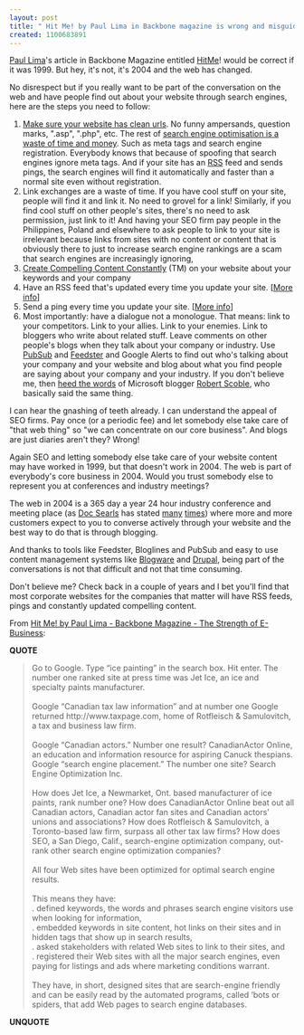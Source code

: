 ```yaml
---
layout: post
title: " Hit Me! by Paul Lima in Backbone magazine is wrong and misguided"
created: 1100683891
---
```

<p><a href="http://www.paullima.com/">Paul Lima</a>'s article in Backbone Magazine entitled <a href="http://www.backbonemag.com/php_site/home.php?m_column_id=php_news/wmview.php?ArtID=981">HitMe</a>! would be correct if it was 1999.  But hey, it's not, it's 2004 and the web has changed.</p><p>No disrespect but if you really want to be part of the conversation on the web and have people find out about your website through search engines, here are the steps you need to follow:</p><ol> <li><a href="http://www.bmannconsulting.com/search-engine-voodoo">Make sure  your website has clean urls</a>.  No funny ampersands, question marks, ".asp", ".php", etc.  The rest of <a href="http://www.bryght.com/node/view/94">search engine optimisation is a waste of time and money</a>.  Such as meta tags and search engine registration.  Everybody knows that because of spoofing that search engines ignore meta tags.  And if your site has an <a href="http://www.faganfinder.com/search/rss.shtml">RSS</a> feed and sends pings, the search engines will find it automatically and faster than a normal site even without registration.</li> <li>Link exchanges are a waste of time.  If you have cool stuff on your site, people will find it and link it.  No need to grovel for a link! Similarly, if you find cool stuff on other people's sites, there's no need to ask permission, just link to it!  And having your SEO firm pay people in the Philippines, Poland and elsewhere to ask people to link to your site is irrelevant because links from sites with no content or content that is obviously there to just to increase search engine rankings are a scam that search engines are increasingly ignoring,</li> <li><a href="/rt/archives/2004/07/31/anil_its_not_about_seo_its_about_creating_compelling_content_constantly">Create Compelling Content Constantly</a> (TM) on your website about your keywords and your company</li> <li>Have an RSS feed that's updated every time you update your site. [<a href="http://www.streamlinewebco.com/blog/_archives/2004/3/23/28903.html">More info</a>]</li> <li>Send a ping every time you update your site. [<a href="http://www.streamlinewebco.com/blog/_archives/2004/3/23/28903.html">More info</a>]</li> <li>Most importantly: have a dialogue not a monologue. That means: link to your competitors.  Link to your allies. Link to your enemies.  Link to bloggers who write about related stuff.  Leave comments on other people's blogs when they talk about your company or industry.  Use <a href="http://www.streamlinewebco.com/blog/_archives/2004/4/21/37574.html">PubSub</a> and <a href="http://feedster.com/">Feedster</a> and Google Alerts to find out who's talking about your company and your website and blog about what you find people are saying about your company and your industry.  If you don't believe me, then <a href="http://www.penmachine.com/techie/corp_weblog_manifesto.html">heed the words</a> of Microsoft blogger <a href="http://scoble.weblogs.com/">Robert Scoble</a>, who basically said the same thing.</li> </ol><p>I can hear the gnashing of teeth already.  I can understand the appeal of SEO firms.  Pay once (or a periodic fee) and let somebody else take care of "that web thing" so "we can concentrate on our core business". And blogs are just diaries aren't they? Wrong!</p><p>Again SEO and letting somebody else take care of your website content may have worked in 1999, but that doesn't work in 2004. The web is part of everybody's core business in 2004.  Would you trust somebody else to represent you at conferences and industry meetings?</p><p>The web in 2004 is a 365 day a year 24 hour industry conference and meeting place (as <a href="http://doc.weblogs.com/">Doc Searls</a> has stated <a href="http://doc.weblogs.com/2003/04/21#theWorldLiveWeb">many</a> <a href="http://doc.weblogs.com/2002/03/20#unclassifiabilities">times</a>) where more and more customers  expect to you to converse actively through your website and the best way to do that is through blogging.</p><p>And thanks to tools like Feedster, Bloglines and PubSub and easy to use content management systems like <a href="http://blog.blogware.com/blog">Blogware</a> and <a href="http://drupal.org/">Drupal</a>, being part of the conversations is not that difficult and not that time consuming.</p><p>Don't believe me? Check back in a couple of years and I bet you'll find that most corporate websites for the companies that matter will have RSS feeds, pings and constantly updated compelling content.</p><p>From <a href="http://www.backbonemag.com/php_site/home.php?m_column_id=php_news/wmview.php?ArtID=981">Hit Me! by Paul Lima - Backbone Magazine - The Strength of E-Business</a>:</p><p><strong>QUOTE</strong></p><blockquote>Go to Google. Type “ice painting” in the search box. Hit enter. The number one ranked site at press time was Jet Ice, an ice and specialty paints manufacturer. <br> <br>Google “Canadian tax law information” and at number one Google returned http://www.taxpage.com, home of Rotfleisch &amp; Samulovitch, a tax and business law firm. <br> <br>Google “Canadian actors.” Number one result? CanadianActor Online, an education and information resource for aspiring Canuck thespians. Google “search engine placement.” The number one site? Search Engine Optimization Inc. <br> <br>How does Jet Ice, a Newmarket, Ont. based manufacturer of ice paints, rank number one? How does CanadianActor Online beat out all Canadian actors, Canadian actor fan sites and Canadian actors’ unions and associations? How does Rotfleisch &amp; Samulovitch, a Toronto-based law firm, surpass all other tax law firms? How does SEO, a San Diego, Calif., search-engine optimization company, out-rank other search engine optimization companies? <br> <br>All four Web sites have been optimized for optimal search engine results. <br> <br>This means they have: <br>. defined keywords, the words and phrases search engine visitors use when looking for information, <br>. embedded keywords in site content, hot links on their sites and in hidden tags that show up in search results, <br>. asked stakeholders with related Web sites to link to their sites, and <br>. registered their Web sites with all the major search engines, even paying for listings and ads where marketing conditions warrant. <br> <br>They have, in short, designed sites that are search-engine friendly and can be easily read by the automated programs, called ‘bots or spiders, that add Web pages to search engine databases.</blockquote><p><strong>UNQUOTE</strong></p>
